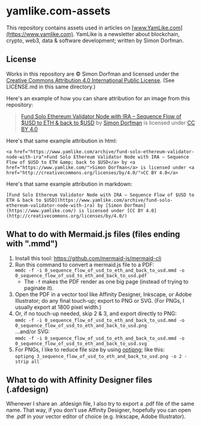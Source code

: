 # yamlike.com-assets

This repository contains assets used in articles on [www.YamLike.com](https://www.yamlike.com). YamLike is a newsletter about blockchain, crypto, web3, data & software development; written by Simon Dorfman.

## License

Works in this repository are © Simon Dorfman and licensed under the [Creative Commons Attribution 4.0 International Public License](https://creativecommons.org/licenses/by/4.0/). (See LICENSE.md in this same directory.)

Here's an example of how you can share attribution for an image from this repository:

> [Fund Solo Ethereum Validator Node with IRA – Sequence Flow of $USD to ETH & back to $USD](https://www.yamlike.com/archive/fund-solo-ethereum-validator-node-with-ira) by [Simon Dorfman](https://www.yamlike.com/) is licensed under [CC BY 4.0](http://creativecommons.org/licenses/by/4.0/)

Here's that same example attribution in html:

```
<a href="https://www.yamlike.com/archive/fund-solo-ethereum-validator-node-with-ira">Fund Solo Ethereum Validator Node with IRA – Sequence Flow of $USD to ETH &amp; back to $USD</a> by <a href="https://www.yamlike.com/">Simon Dorfman</a> is licensed under <a href="http://creativecommons.org/licenses/by/4.0/">CC BY 4.0</a>
```

Here's that same example attribution in markdown:

```
[Fund Solo Ethereum Validator Node with IRA – Sequence Flow of $USD to ETH & back to $USD](https://www.yamlike.com/archive/fund-solo-ethereum-validator-node-with-ira) by [Simon Dorfman](https://www.yamlike.com/) is licensed under [CC BY 4.0](http://creativecommons.org/licenses/by/4.0/)
```

## What to do with Mermaid.js files (files ending with ".mmd")

1. Install this tool: https://github.com/mermaid-js/mermaid-cli
2. Run this command to convert a mermaid.js file to a PDF:  
`mmdc -f -i 0_sequence_flow_of_usd_to_eth_and_back_to_usd.mmd -o 0_sequence_flow_of_usd_to_eth_and_back_to_usd.pdf`
    * The `-f` makes the PDF render as one big page (instead of trying to paginate it).
3. Open the PDF in a vector tool like Affinity Designer, Inkscape, or Adobe Illustrator; do any final touch-up; export to PNG or SVG. (For PNGs, I usually export at 1800 pixel width.)
4. Or, if no touch-up needed, skip 2 & 3, and export directly to PNG:  
`mmdc -f -i 0_sequence_flow_of_usd_to_eth_and_back_to_usd.mmd -o 0_sequence_flow_of_usd_to_eth_and_back_to_usd.png`  
...and/or SVG:  
`mmdc -f -i 0_sequence_flow_of_usd_to_eth_and_back_to_usd.mmd -o 0_sequence_flow_of_usd_to_eth_and_back_to_usd.svg`
5. For PNGs, I like to reduce file size by using [optipng](https://optipng.sourceforge.net); like this:  
`optipng 3_sequence_flow_of_usd_to_eth_and_back_to_usd.png -o 2 -strip all`

## What to do with Affinity Designer files (.afdesign)

Whenever I share an .afdesign file, I also try to export a .pdf file of the same name. That way, if you don't use Affinity Designer, hopefully you can open the .pdf in your vector editor of choice (e.g. Inkscape, Adobe Illustrator).